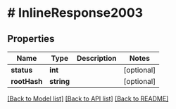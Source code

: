 # # InlineResponse2003

## Properties

Name | Type | Description | Notes
------------ | ------------- | ------------- | -------------
**status** | **int** |  | [optional]
**rootHash** | **string** |  | [optional]

[[Back to Model list]](../../README.md#models) [[Back to API list]](../../README.md#endpoints) [[Back to README]](../../README.md)
